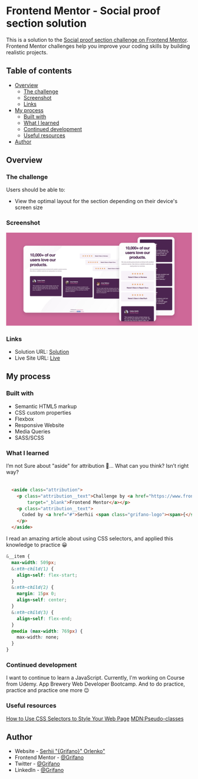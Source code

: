 # Frontend Mentor - Social proof section solution

This is a solution to the [Social proof section challenge on Frontend Mentor](https://www.frontendmentor.io/challenges/social-proof-section-6e0qTv_bA). Frontend Mentor challenges help you improve your coding skills by building realistic projects. 


## Table of contents

- [Overview](#overview)
  - [The challenge](#the-challenge)
  - [Screenshot](#screenshot)
  - [Links](#links)
- [My process](#my-process)
  - [Built with](#built-with)
  - [What I learned](#what-i-learned)
  - [Continued development](#continued-development)
  - [Useful resources](#useful-resources)
- [Author](#author)
<!-- - [Acknowledgments](#acknowledgments) -->

## Overview

### The challenge

Users should be able to:

- View the optimal layout for the section depending on their device's screen size

### Screenshot

![](./images/ScreenShot.jpg)

### Links

- Solution URL: [Solution](https://www.frontendmentor.io/solutions/responsive-social-proof-section-mrMgjHgMQ)
- Live Site URL: [Live](https://grifano.github.io/FrontendMentor__Social-proof-section/)

## My process

### Built with

- Semantic HTML5 markup
- CSS custom properties
- Flexbox
- Responsive Website
- Media Queries
- SASS/SCSS

### What I learned

I’m not Sure about "aside" for attribution 🤔... What can you think? Isn’t right way?
```html

  <aside class="attribution">
    <p class="attribution__text">Challenge by <a href="https://www.frontendmentor.io?ref=challenge"
        target="_blank">Frontend Mentor</a></p>
    <p class="attribution__text">
      Coded by <a href="#">Serhii <span class="grifano-logo"><span>{</span>Grifano<span>}</span></span> Orlenko</a>
    </p>
  </aside>

```
I read an amazing article about using CSS selectors, and applied this knowledge to practice 😀
```css
&__item {
  max-width: 509px;
  &:nth-child(1) {
    align-self: flex-start;
  }
  &:nth-child(2) {
    margin: 15px 0;
    align-self: center;
  }
  &:nth-child(3) {
    align-self: flex-end;
  }
  @media (max-width: 769px) {
    max-width: none;
  }
}
```

### Continued development

I want to continue to learn a JavaScript. Currently, I'm working on Course from Udemy. App Brewery Web Developer Bootcamp. And to do practice, practice and practice one more 😉

### Useful resources

[How to Use CSS Selectors to Style Your Web Page](https://www.freecodecamp.org/news/use-css-selectors-to-style-webpage/)
[MDN:Pseudo-classes](https://developer.mozilla.org/en-US/docs/Web/CSS/:first-child)



## Author

- Website - [Serhii "{Grifano}" Orlenko"](https://grifano.webflow.io/)
- Frontend Mentor - [@Grifano](https://www.frontendmentor.io/profile/Grifano)
- Twitter - [@Grifano](https://twitter.com/OrlenkoSerhii)
- LinkedIn - [@Grifano](https://www.linkedin.com/in/serhii-orlenko-44aaa4a3/)

<!-- ## Acknowledgments ❗️ -->
